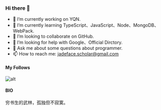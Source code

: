 ### Hi there 👋

- 🔭 I’m currently working on YQN.
- 🌱 I’m currently learning TypeScript、JavaScript、Node、MongoDB、WebPack.
- 👯 I’m looking to collaborate on GitHub.
- 🤔 I’m looking for help with Google、Official Dirctory.
- 💬 Ask me about some questions about programmer.
- 📫 How to reach me: jadeface.scholar@gmail.com

#### My Follows
![alt](https://img.shields.io/github/followers/bigbigDreamer?style=social)

#### BIO 

穷书生的武林，孤独但不寂寞。
